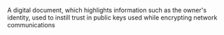 A digital document, which highlights information such as the owner's identity, used to instill trust in public keys used while encrypting network communications
